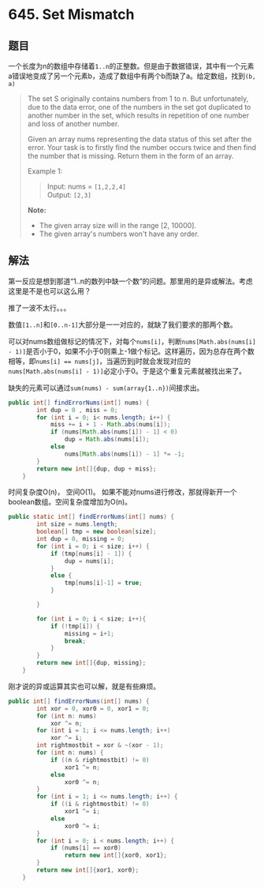 # 645. Set Mismatch

## 题目

一个长度为n的数组中存储着`1..n`的正整数。但是由于数据错误，其中有一个元素a错误地变成了另一个元素b，造成了数组中有两个b而缺了a。给定数组，找到`(b, a)`

>The set S originally contains numbers from 1 to n. But unfortunately, due to the data error, one of the numbers in the set got duplicated to another number in the set, which results in repetition of one number and loss of another number.
>
>Given an array nums representing the data status of this set after the error. Your task is to firstly find the number occurs twice and then find the number that is missing. Return them in the form of an array.
>
>Example 1:
>
>>Input: nums = `[1,2,2,4]`  
>>Output: `[2,3]`
>
>**Note:**
>
> - The given array size will in the range [2, 10000].
> - The given array's numbers won't have any order.

## 解法

第一反应是想到那道“1..n的数列中缺一个数”的问题。那里用的是异或解法。考虑这里是不是也可以这么用？

推了一波不太行。。。

数值`[1..n]`和`[0..n-1]`大部分是一一对应的，就缺了我们要求的那两个数。

可以对nums数组做标记的情况下，对每个`nums[i]`，判断`nums[Math.abs(nums[i] - 1)]`是否小于0，如果不小于0则乘上-1做个标记。这样遍历，因为总存在两个数相等，即`nums[i] == nums[j]`，当遍历到j时就会发现对应的`nums[Math.abs(nums[i] - 1)]`必定小于0。于是这个重复元素就被找出来了。

缺失的元素可以通过`sum(nums) - sum(array{1..n})`间接求出。

```java
public int[] findErrorNums(int[] nums) {
        int dup = 0 , miss = 0;
        for (int i = 0; i< nums.length; i++) {
            miss += i + 1 - Math.abs(nums[i]);
            if (nums[Math.abs(nums[i]) - 1] < 0)
                dup = Math.abs(nums[i]);
            else
                nums[Math.abs(nums[i]) - 1] *= -1;
        }
        return new int[]{dup, dup + miss};
    }
```

时间复杂度O(n)， 空间O(1)。
如果不能对nums进行修改，那就得新开一个boolean数组。空间复杂度增加为O(n)。

```java
public static int[] findErrorNums(int[] nums) {
        int size = nums.length;
        boolean[] tmp = new boolean[size];
        int dup = 0, missing = 0;
        for (int i = 0; i < size; i++) {
            if (tmp[nums[i] - 1]) {
                dup = nums[i];
            }
            else {
                tmp[nums[i]-1] = true;
            }

        }

        for (int i = 0; i < size; i++){
            if (!tmp[i]) {
                missing = i+1;
                break;
            }
        }
        return new int[]{dup, missing};
    }
```

刚才说的异或运算其实也可以解，就是有些麻烦。

```java
public int[] findErrorNums(int[] nums) {
        int xor = 0, xor0 = 0, xor1 = 0;
        for (int n: nums)
            xor ^= n;
        for (int i = 1; i <= nums.length; i++)
            xor ^= i;
        int rightmostbit = xor & ~(xor - 1);
        for (int n: nums) {
            if ((n & rightmostbit) != 0)
                xor1 ^= n;
            else
                xor0 ^= n;
        }
        for (int i = 1; i <= nums.length; i++) {
            if ((i & rightmostbit) != 0)
                xor1 ^= i;
            else
                xor0 ^= i;
        }
        for (int i = 0; i < nums.length; i++) {
            if (nums[i] == xor0)
                return new int[]{xor0, xor1};
        }
        return new int[]{xor1, xor0};
    }
```
